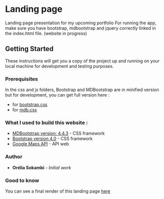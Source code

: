 # Landing page

Landing page presentation for my upcoming portfolio
For running the app, make sure you have bootstrap, mdbootstrap and jquery correctly linked in the index.html file. 
(website in progress)

## Getting Started
These instructions will get you a copy of the project up and running on your local machine for development and testing purposes.

### Prerequisites

In the css and js folders, Bootstrap and MDBootstrap are in minified version but for development, you can get full version here :
* for [bootstrap.css](https://getbootstrap.com/docs/4.0/getting-started/download/)
* for [mdb.css](https://mdbootstrap.com/getting-started/)


### What I used to build this website :
* [MDBootstrap version: 4.4.3](https://mdbootstrap.com/) - CSS framework
* [Bootstrap version 4.0](https://getbootstrap.com/) - CSS framework
* [Google Maps API](https://developers.google.com/maps/) - API web

### Author
* **Orélia Sokambi** - *Initial work*

### Good to know
You can see a final render of this landing page [here](https://oreliask.github.io/MDBootstrap-Landing-page/index.html)